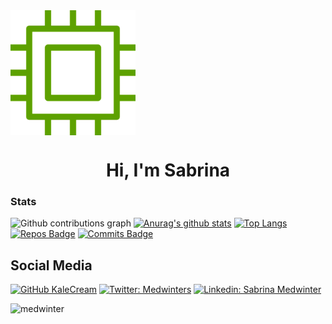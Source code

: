 <img align="center" height="200" width="200" src="https://raw.githubusercontent.com/acervenky/animated-github-badges/master/assets/devbadge.gif">
<h1 align="center">Hi, I'm Sabrina</h1>
<h3 align="center>I am a Web Developer from Jamaica who aims to help beautify the internet and create useful tools for myself and others.<h3>
           


## Stats
![Github contributions graph](https://raw.githubusercontent.com/kalecream/kalecream/master/profile-summary-card-output/default/0-profile-details.svg)
[![Anurag's github stats](https://github-readme-stats.vercel.app/api?username=kalecream&theme=blue-green)](https://github.com/anuraghazra/github-readme-stats)
[![Top Langs](https://github-readme-stats.vercel.app/api/top-langs/?username=kalecream&layout=compact)](https://github.com/anuraghazra/github-readme-stats)
[![Repos Badge](https://badges.pufler.dev/repos/kalecream)](https://badges.pufler.dev)
[![Commits Badge](https://badges.pufler.dev/commits/monthly/kalecream)](https://badges.pufler.dev)

## Social Media
[![GitHub KaleCream](https://img.shields.io/github/followers/KaleCream?label=follow&style=social)](https://github.com/KaleCream)
[![Twitter: Medwinters](https://img.shields.io/twitter/follow/Medwinters?style=social)](https://twitter.com/Medwinters)
[![Linkedin: Sabrina Medwinter](https://img.shields.io/badge/-medwinter-blue?style=flat-square&logo=Linkedin&logoColor=white&link=https://www.linkedin.com/in/medwinter/)](https://www.linkedin.com/in/medwinter/)


<p><a href="https://www.buymeacoffee.com/medwinter"> <img align="left" src="https://cdn.buymeacoffee.com/buttons/v2/default-yellow.png" height="50" width="210" alt="medwinter" /></a></p>
